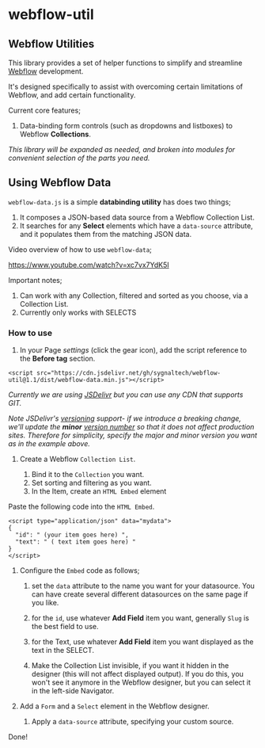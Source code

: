 # webflow-util

## Webflow Utilities

This library provides a set of helper functions to simplify and streamline 
[Webflow](https://webflow.com/)
development.

It's designed specifically to assist with overcoming certain limitations of Webflow, and add certain functionality.

Current core features;

1. Data-binding form controls (such as dropdowns and listboxes) to Webflow **Collections**.


*This library will be expanded as needed, and broken into modules for convenient selection of the parts you need.*


## Using Webflow Data

`webflow-data.js` is a simple **databinding utility** has does two things;

1. It composes a JSON-based data source from a Webflow Collection List.
2. It searches for any **Select** elements which have a `data-source` attribute, and it populates them from the matching JSON data.

Video overview of how to use `webflow-data`;

https://www.youtube.com/watch?v=xc7vx7YdK5I

Important notes;

1. Can work with any Collection, filtered and sorted as you choose, via a Collection List.
1. Currently only works with SELECTS

### How to use

1. In your Page *settings* (click the gear icon), add the script reference to the **Before </body> tag** section.

```
<script src="https://cdn.jsdelivr.net/gh/sygnaltech/webflow-util@1.1/dist/webflow-data.min.js"></script>
```

*Currently we are using [JSDelivr](https://en.wikipedia.org/wiki/JSDelivr) but you can use any CDN that supports GIT.*

*Note JSDelivr's [versioning](https://www.jsdelivr.com/features) support- if we introduce a breaking change, we'll update the **minor** [version number](https://gitversion.readthedocs.io/en/latest/more-info/version-increments/) so that it does not affect production sites. Therefore for simplicity, specify the major and minor version you want as in the example above.*

1. Create a Webflow `Collection List`.

    1. Bind it to the `Collection` you want.
    1. Set sorting and filtering as you want.
    1. In the Item, create an `HTML Embed` element

Paste the following code into the `HTML Embed`.

```
<script type="application/json" data="mydata">
{
  "id": " (your item goes here) ",
  "text": " ( text item goes here) "
}
</script>
```

1. Configure the `Embed` code as follows;

    1. set the `data` attribute to the name you want for your datasource. You can have create several different datasources on the same page if you like.

    1. for the `id`, use whatever **Add Field** item you want, generally `Slug` is the best field to use.

    1. for the Text, use whatever **Add Field** item you want displayed as the text in the SELECT.

    1. Make the Collection List invisible, if you want it hidden in the designer (this will not affect displayed output).  If you do this, you won't see it anymore in the Webflow designer, but you can select it in the left-side Navigator.

1. Add a `Form` and a `Select` element in the Webflow designer.  

    1. Apply a `data-source` attribute, specifying your custom source.




Done!


